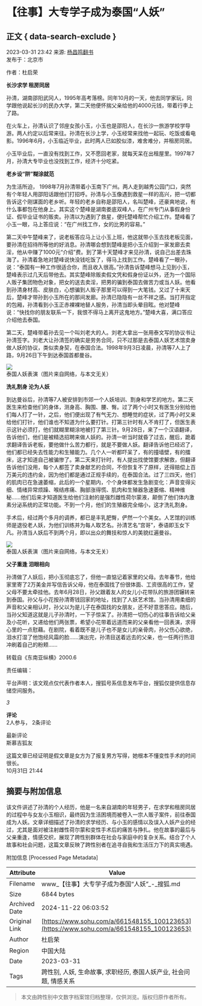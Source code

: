 # 【往事】大专学子成为泰国“人妖”

## 正文 { data-search-exclude }


2023-03-31 23:42 来源: [杨昌鸣翻书](https://www.sohu.com/a/661548155_100123653?spm=smpc.content-abroad.content.1.1732255319925bvRhKdd)  
发布于：北京市

作者：杜启荣

**长沙求学 租房同居**

孙清，湖南邵阳武冈人，1995年高考落榜。同年10月的一天，他去同学家玩，同学跟他说起长沙的民办大学，第二天他便怀揣父亲给他的4000元钱，带着行李上了路。

在火车上，孙清认识了邻座女孩小玉，小玉也是邵阳人，在长沙一旅游学校学导游。两人约定以后常来往。孙清在长沙上学，小玉经常来找他一起玩、吃饭或看电影。1996年6月，小玉临近毕业，此时两人已如胶似漆，难舍难分，并租房同居。

小玉毕业后，一直没有找到工作，又不愿回老家，就每天呆在出租屋里。1997年7月，孙清大专毕业也没找到工作，经济十分吃紧。

**老乡设“阱”糊涂就范**

为生活所迫， 1998年7月孙清带着小玉南下广州。两人走到越秀公园门口，突然有个年轻人用邵阳话跟他们打招呼。孙清与小玉像遇到救星一样的高兴，把一切都告诉这个刚谋面的老乡听。年轻的老乡自称是邵阳人，名叫楚峰，还豪爽地说，有什么事都包在他身上。其实这个楚峰是湖南娄底双峰人，在广州专门从事假身份证、假毕业证书的贩卖。孙清以为遇到了救星，便托楚峰帮忙介绍工作。楚峰看了小玉一眼，马上答应说：“在广州找工作，女的比男的容易。”

第二天中午楚峰来了，说老板答应马上让小玉上班，他这就带小玉去找老板见面，要孙清在招待所等他的好消息。孙清哪会想到楚峰是把小玉介绍到一家发廊去卖淫，他从中赚了1000元“介绍”费。到了第十天楚峰才来见孙清，说自己出差去珠海了。孙清着急地对楚峰说快没钱吃饭了，得马上找到工作。楚峰看了一眼孙，说：“泰国有一种工作很适合你，而且收入很高。”孙清告诉楚峰想马上见到小玉，楚峰表示过几天后带他去。其实楚峰除贩卖假文凭和假身份证以外，还为一个国际人贩子集团物色对象，把女的送去卖淫，把男的骗到泰国去做苦力或当人妖。他看到孙清身材高、皮肤白，心想骗到人贩子那里可以得到一大笔钱。又过了十来天后，楚峰才带孙到小玉所在的那间发廊。孙清已隐隐有一丝不祥之感。当打开指定的包厢，孙清看到小玉正赤裸裸地替人服务，孙清当即头晕目眩。他对楚峰说：“快找你的朋友联系一下，我恨不得马上离开这鬼地方。”楚峰大喜，满口答应介绍他去泰国。

第二天，楚峰带着孙去见一个叫刘老大的人。刘老大拿出一张用泰文写的协议书让孙清签字。刘老大让孙清签的确实是劳务合同，只不过那是去泰国人妖艺术馆卖身做人妖的协议，类似卖身契，在泰国合法。1998年9月3日凌晨，孙清等7人上了路，9月26日下午到达泰国首都曼谷。

![](https://p0.itc.cn/images01/20230331/5fe11acb723e44de9e57ee25b316e47c.jpeg)  
泰国人妖表演（图片来自网络，与本文无关）

**洗礼割身 沦为人妖**

到达曼谷后，孙清等7人被安排到市郊一个人妖培训、割身和学艺的地方。第二天医生来检查他们的身体，测身高、胸围、腰、臀。过了两个小时又有医生分别给他们每人打了一针，之后，他们便出现了有气无力、想睡觉的症状，过了两小时又来给他们打针，他们谁也不知道为什么要打针。打第三针时有人不肯打了，但医生表示这针必须打，他们就糊里糊涂地被打了第三针。9月28日，来了一个汉语翻译，告诉他们，他们是被精选招聘来做人妖的。孙清一听当时就昏了过去，醒后，跪着求翻译告诉老板，要他做什么苦力都行，就是不要做人妖。翻译告诉他已经迟了，他们都已经失去性能力和生殖能力。几个人一听都吓呆了，有的撞墙壁，有的擂床，这才知道自己被骗惨了。第二天来打针时，有人提出找使馆要求解救，但翻译告诉他们没用，每个人都签了卖身献艺的合同，不但恢复不了原样，还得赔偿上百万美元的违约金，因为他们都是通过正规手续的，在泰国合法。过了三四天，他们的肌肉已在急速萎缩，此后的一个星期内，个个身体都发生急剧变化：声音变得尖细、情绪异常烦躁、喉结疼痛、胸部涨得慌、肌肉和生殖器急速萎缩、精神维秘……他们后来才知道医生给他们注射的是强烈雌性荷尔蒙液，颠倒了他们体内激素分泌系统的正常功能。不到一个月，他们的生殖器完全缩小，这才洗礼割身。

手术后，经过两个多月的调养，都已是丰乳肥臀，俨然一个个美女。人艺馆的训练师是退役老人妖，为他们训练并为每人取艺名。孙清艺名“宫哥”，泰语即玉女下凡。孙清当人妖后不到两个月，即以出众的舞技和惊人的美貌红遍曼谷。

![](https://p8.itc.cn/images01/20230331/3411c5391a8841d6a582d214bc8e2b4c.jpeg)  
泰国人妖表演（图片来自网络，与本文无关）

**父子重逢 泪眼相向**

孙清做了人妖后，把小玉彻底忘了，但他一直惦记着家里的父母。去年春节，他给家里寄了2万美金并写信告诉父母，他在泰国找了份很体面、工资很高的工作，望父母不要太牵挂他。去年6月28日，孙父跟着友人的女儿小花带队的旅游团辗转来到泰国。孙父与小花按孙清寄钱回家的地址，找到了人妖艺术馆。当孙清用柔细的声音和父亲相认时，孙父以为是儿子在泰国找的女朋友，还不好意思答应。随后，当孙父知道这就是儿子孙清时，一下子惊呆了。孙清把一切伤心的往事告诉给父亲及小花听，又递给他们两张票，希望小花带着远道而来的父亲看他一回表演，求得心里的一点慰藉。在剧院，看着既不是儿子也不是女儿的亲骨肉，孙父伤心欲绝，泪水打湿了他饱经风霜的脸……演出完，孙清目送着远去的父亲，也一任两行热泪冲刷着自己的粉颊……

转载自《东南亚纵横》2000.6

责任编辑：

平台声明：该文观点仅代表作者本人，搜狐号系信息发布平台，搜狐仅提供信息存储空间服务。

_3_

**评论**  
2人参与， 2条评论

最新评论  
斯慕吉狐友  

这篇文章已经证明是假文章是女方为了报复男方写得，她根本不懂变性手术的时间很长。  
10月31日 21:44

## 摘要与附加信息

<!-- tcd_abstract -->
该文件讲述了孙清的个人经历，他是一名来自湖南的年轻男子，在求学和租房同居的过程中与女友小玉相识，最终因为生活困境而被卷入一宗人贩子案件，前往泰国成为人妖。文章详细描述了孙清的求学经历、与小玉的感情以及误入人妖产业的经过，尤其是面对被注射雌性荷尔蒙和变性手术后的痛苦与挣扎。他在故事的最后与父亲重逢，情感交织，展现了跨性别群体在社会与家庭中的复杂关系。结合了个人故事和社会问题，这篇文章反映了跨性别者在追寻自我和生活压力下的真实境遇。
<!-- tcd_abstract_end -->

附加信息 [Processed Page Metadata]

| Attribute       | Value                                  |
|-----------------|----------------------------------------|
| Filename        | www_【往事】大专学子成为泰国“人妖”_-_搜狐.md                             |
| Size            | 6844 bytes                           |
| Archived Date   | 2024-11-22 06:03:52                             |
| Original Link   | [https://www.sohu.com/a/661548155_100123653](https://www.sohu.com/a/661548155_100123653)                       |
| Author          | 杜启荣                               |
| Region          | 中国大陆                               |
| Date            | 2023-03-31                                 |
| Tags            | 跨性别, 人妖, 生命故事, 求职经历, 泰国人妖产业, 社会问题, 情感关系                                 |
>
> 本文由跨性别中文数字档案馆归档整理，仅供浏览。版权归原作者所有。
>